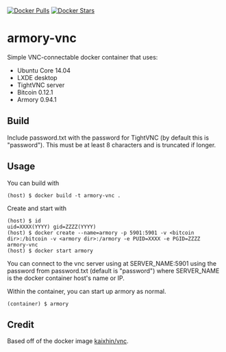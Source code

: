 [![Docker Pulls](https://img.shields.io/docker/pulls/jimmysong76/armory-vnc.svg)](https://hub.docker.com/r/jimmysong76/armory-vnc/)
[![Docker Stars](https://img.shields.io/docker/stars/jimmysong76/armory-vnc.svg)](https://hub.docker.com/r/jimmysong76/armory-vnc/)

armory-vnc
===
Simple VNC-connectable docker container that uses:

 * Ubuntu Core 14.04
 * LXDE desktop
 * TightVNC server
 * Bitcoin 0.12.1
 * Armory 0.94.1

Build
-----
Include password.txt with the password for TightVNC (by default this is "password"). This must be at least 8 characters and is truncated if longer.

Usage
-----
You can build with

    (host) $ docker build -t armory-vnc .

Create and start with

    (host) $ id
    uid=XXXX(YYYY) gid=ZZZZ(YYYY)
    (host) $ docker create --name=armory -p 5901:5901 -v <bitcoin dir>:/bitcoin -v <armory dir>:/armory -e PUID=XXXX -e PGID=ZZZZ armory-vnc
    (host) $ docker start armory

You can connect to the vnc server using at SERVER_NAME:5901 using the password from password.txt (default is "password") where SERVER_NAME is the docker container host's name or IP.

Within the container, you can start up armory as normal.

    (container) $ armory


Credit
------

Based off of the docker image [kaixhin/vnc](https://github.com/Kaixhin/dockerfiles/tree/master/vnc).